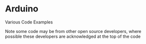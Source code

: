 # Arduino
Various Code Examples

Note some code may be from other open source developers, where possible these developers are acknowledged at the top of the code
